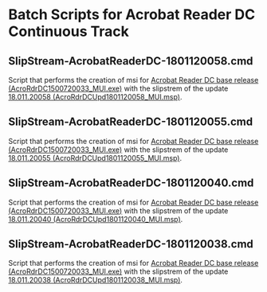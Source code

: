 # Batch Scripts for Acrobat Reader DC Continuous Track

## SlipStream-AcrobatReaderDC-1801120058.cmd
Script that performs the creation of msi for [Acrobat Reader DC base release (AcroRdrDC1500720033_MUI.exe)](https://www.adobe.com/devnet-docs/acrobatetk/tools/ReleaseNotesDC/continuous/dccontinuous.html) with the slipstrem of the update [18.011.20058 (AcroRdrDCUpd1801120058_MUI.msp)](https://www.adobe.com/devnet-docs/acrobatetk/tools/ReleaseNotesDC/continuous/dccontinuousaug2018.html).

## SlipStream-AcrobatReaderDC-1801120055.cmd
Script that performs the creation of msi for [Acrobat Reader DC base release (AcroRdrDC1500720033_MUI.exe)](https://www.adobe.com/devnet-docs/acrobatetk/tools/ReleaseNotesDC/continuous/dccontinuous.html) with the slipstrem of the update [18.011.20055 (AcroRdrDCUpd1801120055_MUI.msp)](https://www.adobe.com/devnet-docs/acrobatetk/tools/ReleaseNotesDC/continuous/dccontinuousjul2018.html).

## SlipStream-AcrobatReaderDC-1801120040.cmd
Script that performs the creation of msi for [Acrobat Reader DC base release (AcroRdrDC1500720033_MUI.exe)](https://www.adobe.com/devnet-docs/acrobatetk/tools/ReleaseNotesDC/continuous/dccontinuous.html) with the slipstrem of the update [18.011.20040 (AcroRdrDCUpd1801120040_MUI.msp)](https://www.adobe.com/devnet-docs/acrobatetk/tools/ReleaseNotesDC/continuous/dccontinuousmay2018.html).


## SlipStream-AcrobatReaderDC-1801120038.cmd
Script that performs the creation of msi for [Acrobat Reader DC base release (AcroRdrDC1500720033_MUI.exe)](https://www.adobe.com/devnet-docs/acrobatetk/tools/ReleaseNotesDC/continuous/dccontinuous.html) with the slipstrem of the update [18.011.20038 (AcroRdrDCUpd1801120038_MUI.msp)](https://www.adobe.com/devnet-docs/acrobatetk/tools/ReleaseNotesDC/continuous/dccontinuousfeb2018qfe.html).
